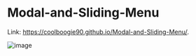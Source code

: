 # Modal-and-Sliding-Menu

Link: https://coolboogie90.github.io/Modal-and-Sliding-Menu/.

![image](https://github.com/coolboogie90/Modal-and-Sliding-Menu/assets/98624859/4ee842f3-4ad7-403c-aac1-4333f8de206d)

